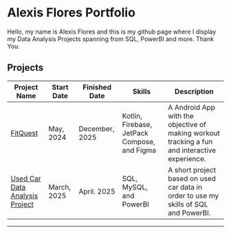 # Alexis Flores Portfolio

Hello, my name is Alexis Flores and this is my github page where I display my Data Analysis Projects spanning from SQL, PowerBI and more. Thank You.

## Projects

| Project Name | Start Date | Finished Date | Skills | Description |
|---|---|---|---|---|
|[FitQuest](https://github.com/juan-estrad/FitQuest) | May, 2024 | December, 2025 | Kotlin, Firebase, JetPack Compose, and Figma | A Android App with the objective of making workout tracking a fun and interactive experience. |
|[Used Car Data Analysis Project](https://github.com/alexflo104/Used-Car-Data-Analysis) | March, 2025 | April. 2025| SQL, MySQL, and PowerBI| A short project based on used car data in order to use my skills of SQL and PowerBI.|

***
